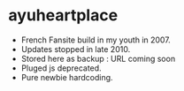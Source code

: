 # ayuheartplace
- French Fansite build in my youth in 2007. 
- Updates stopped in late 2010. 
- Stored here as backup : URL coming soon
- Pluged js deprecated. 
- Pure newbie hardcoding. 

